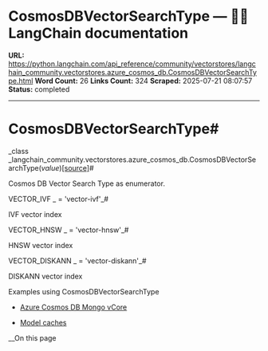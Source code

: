 # CosmosDBVectorSearchType — 🦜🔗 LangChain  documentation

**URL:** https://python.langchain.com/api_reference/community/vectorstores/langchain_community.vectorstores.azure_cosmos_db.CosmosDBVectorSearchType.html
**Word Count:** 26
**Links Count:** 324
**Scraped:** 2025-07-21 08:07:57
**Status:** completed

---

# CosmosDBVectorSearchType\#

_class _langchain\_community.vectorstores.azure\_cosmos\_db.CosmosDBVectorSearchType\(_value_\)[\[source\]](https://python.langchain.com/api_reference/_modules/langchain_community/vectorstores/azure_cosmos_db.html#CosmosDBVectorSearchType)\#     

Cosmos DB Vector Search Type as enumerator.

VECTOR\_IVF _ = 'vector-ivf'_\#     

IVF vector index

VECTOR\_HNSW _ = 'vector-hnsw'_\#     

HNSW vector index

VECTOR\_DISKANN _ = 'vector-diskann'_\#     

DISKANN vector index

Examples using CosmosDBVectorSearchType

  * [Azure Cosmos DB Mongo vCore](https://python.langchain.com/docs/integrations/vectorstores/azure_cosmos_db/)

  * [Model caches](https://python.langchain.com/docs/integrations/llm_caching/)

__On this page